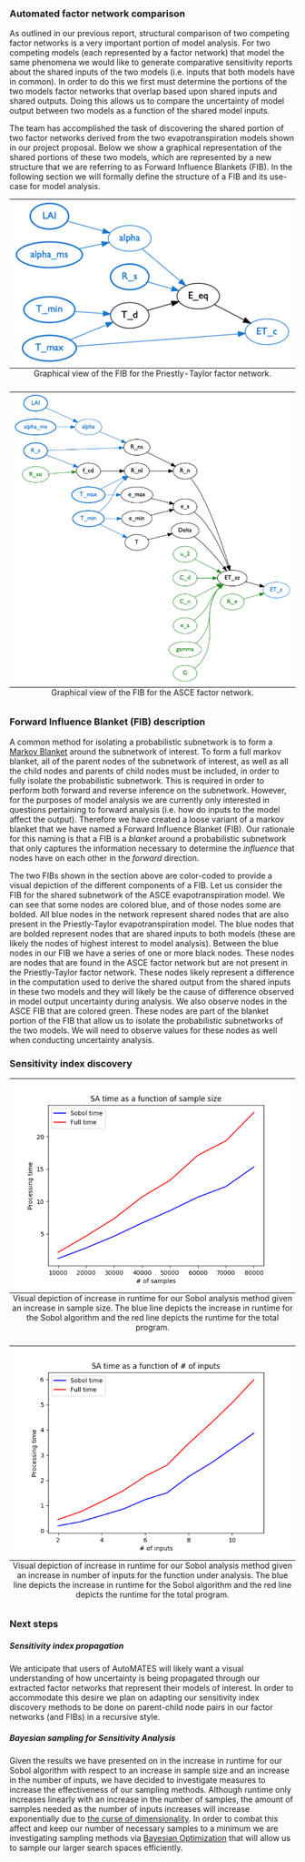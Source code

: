 ### Automated factor network comparison
As outlined in our previous report, structural comparison of two competing factor networks is a very important portion of model analysis. For two competing models (each represented by a factor network) that model the same phenomena we would like to generate comparative sensitivity reports about the shared inputs of the two models (i.e. inputs that both models have in common). In order to do this we first must determine the portions of the two models factor networks that overlap based upon shared inputs and shared outputs. Doing this allows us to compare the uncertainty of model output between two models as a function of the shared model inputs.

The team has accomplished the task of discovering the shared portion of two factor networks derived from the two evapotranspiration models shown in our project proposal. Below we show a graphical representation of the shared portions of these two models, which are represented by a new structure that we are referring to as Forward Influence Blankets (FIB). In the following section we will formally define the structure of a FIB and its use-case for model analysis.

<table class="image" align="center">
<caption align="bottom">Graphical view of the FIB for the Priestly-Taylor factor network.</caption>
<tr align="center"><td align="center"><img src="figs/cmb_pt.png" alt="PETPT FIB"/></td></tr>
</table>

<table class="image" align="center">
<caption align="bottom">Graphical view of the FIB for the ASCE factor network.</caption>
<tr><td><img src="figs/cmb_asce.png" alt="PETASCE FIB"/></td></tr>
</table>

<!-- <p align="center">
<img src="figs/cmb_pt.png" width="75%">
</p> -->
<!--
<p align="center">
<img src="figs/cmb_asce.png" width="90%">
</p> -->


<!-- ![Forward influence blanket for the Priestley-Taylor model](figs/cmb_pt.png)

![Forward influence blanket for the ASCE model](figs/cmb_asce.png) -->
### Forward Influence Blanket (FIB) description
A common method for isolating a probabilistic subnetwork is to form a [Markov Blanket](https://en.wikipedia.org/wiki/Markov_blanket) around the subnetwork of interest. To form a full markov blanket, all of the parent nodes of the subnetwork of interest, as well as all the child nodes and parents of child nodes must be included, in order to fully isolate the probabilistic subnetwork. This is required in order to perform both forward and reverse inference on the subnetwork. However, for the purposes of model analysis we are currently only interested in questions pertaining to forward analysis (i.e. how do inputs to the model affect the output). Therefore we have created a loose variant of a markov blanket that we have named a Forward Influence Blanket (FIB). Our rationale for this naming is that a FIB is a _blanket_ around a probabilistic subnetwork that only captures the information necessary to determine the _influence_ that nodes have on each other in the _forward_ direction.

The two FIBs shown in the section above are color-coded to provide a visual depiction of the different components of a FIB. Let us consider the FIB for the shared subnetwork of the ASCE evapotranspiration model. We can see that some nodes are colored blue, and of those nodes some are bolded. All blue nodes in the network represent shared nodes that are also present in the Priestly-Taylor evapotranspiration model. The blue nodes that are bolded represent nodes that are shared inputs to both models (these are likely the nodes of highest interest to model analysis). Between the blue nodes in our FIB we have a series of one or more black nodes. These nodes are nodes that are found in the ASCE factor network but are not present in the Priestly-Taylor factor network. These nodes likely represent a difference in the computation used to derive the shared output from the shared inputs in these two models and they will likely be the cause of difference observed in model output uncertainty during analysis. We also observe nodes in the ASCE FIB that are colored green. These nodes are part of the blanket portion of the FIB that allow us to isolate the probabilistic subnetworks of the two models. We will need to observe values for these nodes as well when conducting uncertainty analysis.

### Sensitivity index discovery

<table class="image" align="center">
<caption align="bottom">Visual depiction of increase in runtime for our Sobol analysis method given an increase in sample size. The blue line depicts the increase in runtime for the Sobol algorithm and the red line depicts the runtime for the total program.</caption>
<tr><td><img src="figs/sa_samples_vs_runtime.png" alt="SA runtime varying sample size"/></td></tr>
</table>

<table class="image" align="center">
<caption align="bottom">Visual depiction of increase in runtime for our Sobol analysis method given an increase in number of inputs for the function under analysis. The blue line depicts the increase in runtime for the Sobol algorithm and the red line depicts the runtime for the total program.</caption>
<tr><td><img src="figs/sa_inputs_vs_runtime.png" alt="PETASCE FIB"/></td></tr>
</table>

### Next steps
##### Sensitivity index propagation
We anticipate that users of AutoMATES will likely want a visual understanding of how uncertainty is being propagated through our extracted factor networks that represent their models of interest. In order to accommodate this desire we plan on adapting our sensitivity index discovery methods to be done on parent-child node pairs in our factor networks (and FIBs) in a recursive style.

##### Bayesian sampling for Sensitivity Analysis
Given the results we have presented on in the increase in runtime for our Sobol algorithm with respect to an increase in sample size and an increase in the number of inputs, we have decided to investigate measures to increase the effectiveness of our sampling methods. Although runtime only increases linearly with an increase in the number of samples, the amount of samples needed as the number of inputs increases will increase exponentially due to [the curse of dimensionality](https://en.wikipedia.org/wiki/Curse_of_dimensionality). In order to combat this affect and keep our number of necessary samples to a minimum we are investigating sampling methods via [Bayesian Optimization](https://en.wikipedia.org/wiki/Bayesian_optimization) that will allow us to sample our larger search spaces efficiently.
